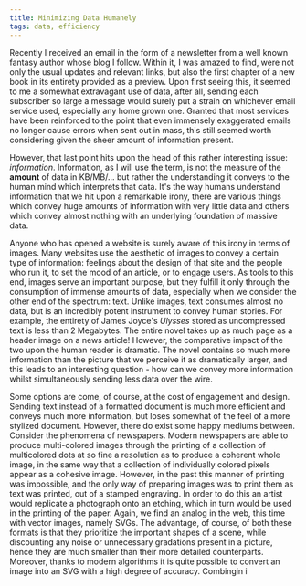```yaml
---
title: Minimizing Data Humanely
tags: data, efficiency
---
```


Recently I received an email in the form of a newsletter from a well known fantasy author whose blog I follow. Within it, I was amazed to find, were not only the usual updates and relevant links, but also the first chapter of a new book in its entirety provided as a preview. Upon first seeing this, it seemed to me a somewhat extravagant use of data, after all, sending each subscriber so large a message would surely put a strain on whichever email service used, especially any home grown one. Granted that most services have been reinforced to the point that even immensely exaggerated emails no longer cause errors when sent out in mass, this still seemed worth considering given the sheer amount of information present.

However, that last point hits upon the head of this rather interesting issue: *information*. Information, as I will use the term, is not the measure of the **amount** of data in KB/MB/... but rather the understanding it conveys to the human mind which interprets that data. It's the way humans understand information that we hit upon a remarkable irony, there are various things which convey huge amounts of information with very little data and others which convey almost nothing with an underlying foundation of massive data.

Anyone who has opened a website is surely aware of this irony in terms of images. Many websites use the aesthetic of images to convey a certain type of information: feelings about the design of that site and the people who run it, to set the mood of an article, or to engage users. As tools to this end, images serve an important purpose, but they fulfill it only through the consumption of immense amounts of data, especially when we consider the other end of the spectrum: text. Unlike images, text consumes almost no data, but is an incredibly potent instrument to convey human stories. For example, the entirety of James Joyce's _Ulysses_ stored as uncompressed text is less than 2 Megabytes. The entire novel takes up as much page as a header image on a news article! However, the comparative impact of the two upon the human reader is dramatic. The novel contains so much more information than the picture that we perceive it as dramatically larger, and this leads to an interesting question - how can we convey more information whilst simultaneously sending less data over the wire.

Some options are come, of course, at the cost of engagement and design. Sending text instead of a formatted document is much more efficient and conveys much more information, but loses somewhat of the feel of a more stylized document. However, there do exist some happy mediums between. Consider the phenomena of newspapers. Modern newspapers are able to produce multi-colored images through the printing of a collection of multicolored dots at so fine a resolution as to produce a coherent whole image, in the same way that a collection of individually colored pixels appear as a cohesive image. However, in the past this manner of printing was impossible, and the only way of preparing images was to print them as text was printed, out of a stamped engraving. In order to do this an artist would replicate a photograph onto an etching, which in turn would be used in the printing of the paper. Again, we find an analog in the web, this time with vector images, namely SVGs. The advantage, of course, of both these formats is that they prioritize the important shapes of a scene, while discounting any noise or unnecessary gradations present in a picture, hence they are much smaller than their more detailed counterparts. Moreover, thanks to modern algorithms it is quite possible to convert an image into an SVG with a high degree of accuracy. Combingin i
